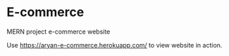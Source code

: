 # E-commerce
MERN project e-commerce website

Use https://aryan-e-commerce.herokuapp.com/ to view website in action.
